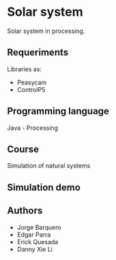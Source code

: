 # Solar system
Solar system in processing.

## Requeriments
Libraries as:
- Peasycam
- ControlP5

## Programming language
Java - Processing

## Course
Simulation of natural systems

## Simulation demo

## Authors
- Jorge Barquero
- Edgar Parra
- Erick Quesada
- Danny Xie Li
